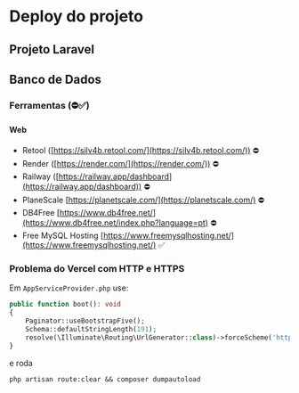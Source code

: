 # Deploy do projeto

## Projeto Laravel

## Banco de Dados

### Ferramentas (⛔✅)

#### Web

- Retool ([https://silv4b.retool.com/](https://silv4b.retool.com/)) ⛔
- Render ([https://render.com/](https://render.com/)) ⛔
- Railway ([https://railway.app/dashboard](https://railway.app/dashboard)) ⛔
- PlaneScale [https://planetscale.com/](https://planetscale.com/) ⛔
- DB4Free [https://www.db4free.net/](https://www.db4free.net/index.php?language=pt) ⛔
- Free MySQL Hosting [https://www.freemysqlhosting.net/](https://www.freemysqlhosting.net/) ✅

### Problema do Vercel com HTTP e HTTPS

Em `AppServiceProvider.php` use:

```php
public function boot(): void
{
    Paginator::useBootstrapFive();
    Schema::defaultStringLength(191);
    resolve(\Illuminate\Routing\UrlGenerator::class)->forceScheme('https'); // adiciona essa linha
}
```

e roda

`php artisan route:clear && composer dumpautoload`

